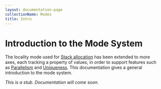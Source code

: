 ```yaml
---
layout: documentation-page
collectionName: Modes
title: Intro
---
```


# Introduction to the Mode System

The locality mode used for [Stack allocation](../stack/intro.md) has been
extended to more axes, each tracking a property of values, in order to support
features such as [Parallelism](../parallelism/intro.md) and
[Uniqueness](../uniqueness/intro.md). This documentation gives a general
introduction to the mode system.

*This is a stub. Documentation will come soon.*
